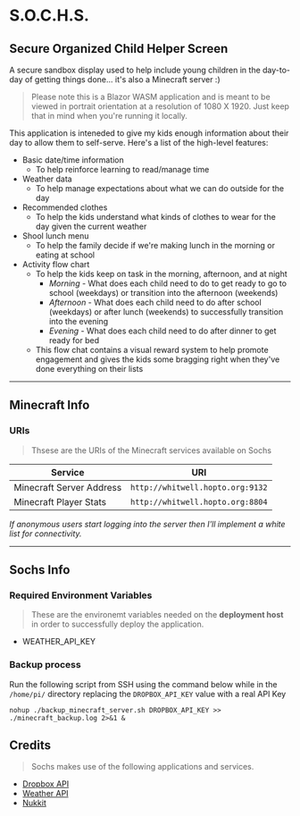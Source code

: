 # S.O.C.H.S.
## Secure Organized Child Helper Screen
A secure sandbox display used to help include young children in the day-to-day of getting things done... it's also a Minecraft server :)

>Please note this is a Blazor WASM application and is meant to be viewed in portrait orientation at a resolution of 1080 X 1920. Just keep that in mind when you're running it locally.

This application is inteneded to give my kids enough information about their day to allow them to self-serve. Here's a list of the high-level features:

- Basic date/time information
  - To help reinforce learning to read/manage time
- Weather data
  - To help manage expectations about what we can do outside for the day
- Recommended clothes
  - To help the kids understand what kinds of clothes to wear for the day given the current weather 
- Shool lunch menu
  - To help the family decide if we're making lunch in the morning or eating at school
- Activity flow chart
  - To help the kids keep on task in the morning, afternoon, and at night
    - *Morning* - What does each child need to do to get ready to go to school (weekdays) or transition into the afternoon (weekends)
    - *Afternoon* -  What does each child need to do after school (weekdays) or after lunch (weekends) to successfully transition into the evening
    - *Evening* - What does each child need to do after dinner to get ready for bed 
  - This flow chat contains a visual reward system to help promote engagement and gives the kids some bragging right when they've done everything on their lists
___

## Minecraft Info

### URIs
> Thsese are the URIs of the Minecraft services available on Sochs

| Service               |URI                          
|------------------------|---------------------------------|
|Minecraft Server Address|`http://whitwell.hopto.org:9132` |
|Minecraft Player Stats  |`http://whitwell.hopto.org:8804` |

*If anonymous users start logging into the server then I'll implement a white list for connectivity.*
___

## Sochs Info

### Required Environment Variables
> These are the environemt variables needed on the **deployment host** in order to successfully deploy the application.
- WEATHER_API_KEY

### Backup process
Run the following script from SSH using the command below while in the `/home/pi/` directory replacing the `DROPBOX_API_KEY` value with a real API Key

`nohup ./backup_minecraft_server.sh DROPBOX_API_KEY >> ./minecraft_backup.log 2>&1 &`

## Credits

>Sochs makes use of the following applications and services.

 - [Dropbox API](https://dropbox.github.io/dropbox-api-v2-explorer)
 - [Weather API](https://www.weatherapi.com/)
 - [Nukkit](https://github.com/Nukkit/Nukkit)